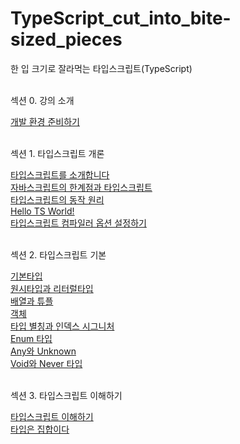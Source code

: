 # TypeScript_cut_into_bite-sized_pieces
한 입 크기로 잘라먹는 타입스크립트(TypeScript)
<br/><br/>

<p>섹션 0. 강의 소개<p/>
    <a href="https://stbhg5.tistory.com/371">개발 환경 준비하기</a><br/>
    <br/>

<p>섹션 1. 타입스크립트 개론<p/>
    <a href="https://stbhg5.tistory.com/372?category=1097664">타입스크립트를 소개합니다</a><br/>
    <a href="https://stbhg5.tistory.com/373">자바스크립트의 한계점과 타입스크립트</a><br/>
    <a href="https://stbhg5.tistory.com/374">타입스크립트의 동작 원리</a><br/>
    <a href="https://stbhg5.tistory.com/375">Hello TS World!</a><br/>
    <a href="https://stbhg5.tistory.com/376">타입스크립트 컴파일러 옵션 설정하기</a><br/>
    <br/>

<p>섹션 2. 타입스크립트 기본<p/>
    <a href="https://stbhg5.tistory.com/377">기본타입</a><br/>
    <a href="https://stbhg5.tistory.com/378">원시타입과 리터럴타입</a><br/>
    <a href="https://stbhg5.tistory.com/379">배열과 튜플</a><br/>
    <a href="https://stbhg5.tistory.com/380">객체</a><br/>
    <a href="https://stbhg5.tistory.com/381">타입 별칭과 인덱스 시그니처</a><br/>
    <a href="https://stbhg5.tistory.com/382">Enum 타입</a><br/>
    <a href="https://stbhg5.tistory.com/383">Any와 Unknown</a><br/>
    <a href="https://stbhg5.tistory.com/384">Void와 Never 타입</a><br/>
    <br/>

<p>섹션 3. 타입스크립트 이해하기<p/>
    <a href="https://stbhg5.tistory.com/385">타입스크립트 이해하기</a><br/>
    <a href="https://stbhg5.tistory.com/386">타입은 집합이다</a><br/>
